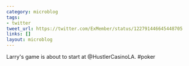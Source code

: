 ```yaml
---
category: microblog
tags:
- twitter
tweet_url: https://twitter.com/ExMember/status/122791446645448705
links: []
layout: microblog
---
```

Larry's game is about to start at @HustlerCasinoLA. #poker
